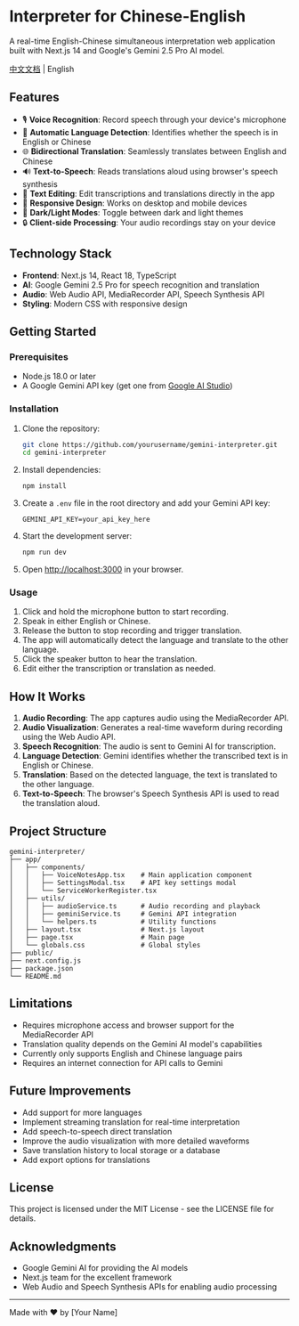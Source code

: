 # Interpreter for Chinese-English

A real-time English-Chinese simultaneous interpretation web application built with Next.js 14 and Google's Gemini 2.5 Pro AI model.

[中文文档](README.zh.md) | English

## Features

- 🎙️ **Voice Recognition**: Record speech through your device's microphone
- 🔄 **Automatic Language Detection**: Identifies whether the speech is in English or Chinese
- 🌐 **Bidirectional Translation**: Seamlessly translates between English and Chinese
- 🔊 **Text-to-Speech**: Reads translations aloud using browser's speech synthesis
- 📝 **Text Editing**: Edit transcriptions and translations directly in the app
- 📱 **Responsive Design**: Works on desktop and mobile devices
- 🌙 **Dark/Light Modes**: Toggle between dark and light themes
- 🔒 **Client-side Processing**: Your audio recordings stay on your device

## Technology Stack

- **Frontend**: Next.js 14, React 18, TypeScript
- **AI**: Google Gemini 2.5 Pro for speech recognition and translation
- **Audio**: Web Audio API, MediaRecorder API, Speech Synthesis API
- **Styling**: Modern CSS with responsive design

## Getting Started

### Prerequisites

- Node.js 18.0 or later
- A Google Gemini API key (get one from [Google AI Studio](https://aistudio.google.com/))

### Installation

1. Clone the repository:
   ```bash
   git clone https://github.com/yourusername/gemini-interpreter.git
   cd gemini-interpreter
   ```

2. Install dependencies:
   ```bash
   npm install
   ```

3. Create a `.env` file in the root directory and add your Gemini API key:
   ```
   GEMINI_API_KEY=your_api_key_here
   ```

4. Start the development server:
   ```bash
   npm run dev
   ```

5. Open [http://localhost:3000](http://localhost:3000) in your browser.

### Usage

1. Click and hold the microphone button to start recording.
2. Speak in either English or Chinese.
3. Release the button to stop recording and trigger translation.
4. The app will automatically detect the language and translate to the other language.
5. Click the speaker button to hear the translation.
6. Edit either the transcription or translation as needed.

## How It Works

1. **Audio Recording**: The app captures audio using the MediaRecorder API.
2. **Audio Visualization**: Generates a real-time waveform during recording using the Web Audio API.
3. **Speech Recognition**: The audio is sent to Gemini AI for transcription.
4. **Language Detection**: Gemini identifies whether the transcribed text is in English or Chinese.
5. **Translation**: Based on the detected language, the text is translated to the other language.
6. **Text-to-Speech**: The browser's Speech Synthesis API is used to read the translation aloud.

## Project Structure

```
gemini-interpreter/
├── app/
│   ├── components/
│   │   ├── VoiceNotesApp.tsx    # Main application component
│   │   ├── SettingsModal.tsx    # API key settings modal
│   │   └── ServiceWorkerRegister.tsx
│   ├── utils/
│   │   ├── audioService.ts      # Audio recording and playback
│   │   ├── geminiService.ts     # Gemini API integration
│   │   └── helpers.ts           # Utility functions
│   ├── layout.tsx               # Next.js layout
│   ├── page.tsx                 # Main page
│   └── globals.css              # Global styles
├── public/
├── next.config.js
├── package.json
└── README.md
```

## Limitations

- Requires microphone access and browser support for the MediaRecorder API
- Translation quality depends on the Gemini AI model's capabilities
- Currently only supports English and Chinese language pairs
- Requires an internet connection for API calls to Gemini

## Future Improvements

- Add support for more languages
- Implement streaming translation for real-time interpretation
- Add speech-to-speech direct translation
- Improve the audio visualization with more detailed waveforms
- Save translation history to local storage or a database
- Add export options for translations

## License

This project is licensed under the MIT License - see the LICENSE file for details.

## Acknowledgments

- Google Gemini AI for providing the AI models
- Next.js team for the excellent framework
- Web Audio and Speech Synthesis APIs for enabling audio processing

---

Made with ❤️ by [Your Name] 